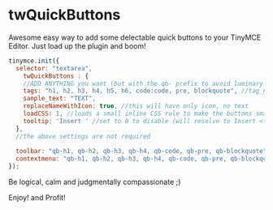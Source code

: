 # twQuickButtons
Awesome easy way to add some delectable quick buttons to your TinyMCE Editor.
Just load up the plugin and boom!

```js
tinymce.init({
  selector: "textarea",
    twQuickButtons : {
    //ADD ANYTHING you want (but with the qb- prefix to avoid luminary dissatifaction)
    tags: "h1, h2, h3, h4, h5, h6, code:code, pre, blockquote", //tag_name:icon_to_use
    sample_text: "TEXT",
    replaceNameWithIcon: true, //this will have only icon, no text
    loadCSS: 1, //loads a small inline CSS rule to make the buttons smaller
    tooltip: 'Insert ' //set to 0 to disable (will resolve to Insert <tagname>)
  },
  //the above settings are not required
  
  toolbar: "qb-h1, qb-h2, qb-h3, qb-h4, qb-code, qb-pre, qb-blockquote",
  contextmenu: "qb-h1, qb-h2, qb-h3, qb-h4, qb-code, qb-pre, qb-blockquote",
});
```

Be logical, calm and judgmentally compassionate ;)

Enjoy! and Profit!
